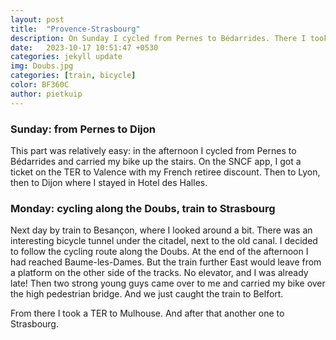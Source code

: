 ```yaml
---
layout: post
title:  "Provence-Strasbourg"
description: On Sunday I cycled from Pernes to Bédarrides. There I took trains to Valence, to Lyon, and to Dijon. On Monday I cycled a bit along the Doubs and then by train to Strasbourg.
date:   2023-10-17 10:51:47 +0530
categories: jekyll update
img: Doubs.jpg
categories: [train, bicycle]
color: BF360C
author: pietkuip
---
```


### Sunday: from Pernes to Dijon

This part was relatively easy: in the afternoon I cycled from Pernes to Bédarrides and 
carried my bike up the stairs. 
On the SNCF app, I got a ticket on the TER to Valence with my French retiree discount. 
Then to Lyon, then to Dijon where I stayed in Hotel des Halles.


### Monday: cycling along the Doubs, train to Strasbourg

Next day by train to Besançon, where I looked around a bit. There was an interesting 
bicycle tunnel under the citadel, 
next to the old canal. I decided to follow the cycling route along the Doubs. 
At the end of the afternoon I had reached Baume-les-Dames. But the train further East would leave
from a platform on the other side of the tracks. No elevator, and I was already late!
Then two strong young guys came over to me and carried my bike over the high pedestrian 
bridge. And we just caught the train to Belfort.

From there I took a TER to Mulhouse. And after that another one to Strasbourg.  

 